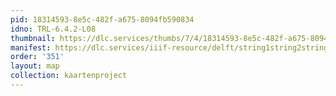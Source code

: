 ```yaml
---
pid: 18314593-8e5c-482f-a675-8094fb590834
idno: TRL-6.4.2-L08
thumbnail: https://dlc.services/thumbs/7/4/18314593-8e5c-482f-a675-8094fb590834/full/400,339/0/default.jpg
manifest: https://dlc.services/iiif-resource/delft/string1string2string3/kaartenproject-2007/TRL-6.4.2-L08
order: '351'
layout: map
collection: kaartenproject
---
```

